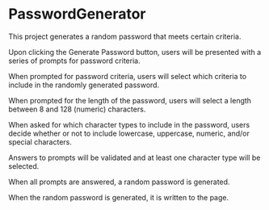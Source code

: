# PasswordGenerator

This project generates a random password that meets certain criteria.

Upon clicking the Generate Password button, users will be presented with a series of prompts for password criteria.

When prompted for password criteria, users will select which criteria to include in the randomly generated password.

When prompted for the length of the password, users will select a length between 8 and 128 (numeric) characters.

When asked for which character types to include in the password, users decide whether or not to include lowercase, uppercase, numeric, and/or special characters.

Answers to prompts will be validated and at least one character type will be selected.

When all prompts are answered, a random password is generated.

When the random password is generated, it is written to the page.
